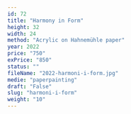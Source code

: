 ```yaml
---
id: 72
title: "Harmony in Form"
height: 32
width: 24
method: "Acrylic on Hahnemühle paper"
year: 2022
price: "750"
exPrice: "850"
status: ""
fileName: "2022-harmoni-i-form.jpg"
medie: "paperpainting"
draft: "False"
slug: "harmoni-i-form"
weight: "10"
---
```

